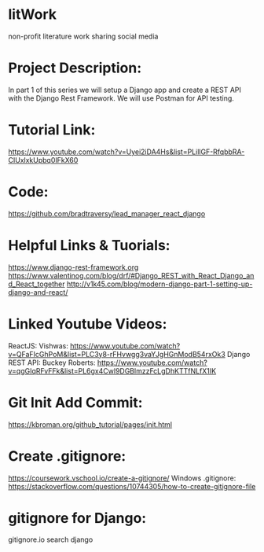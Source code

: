# litWork
non-profit literature work sharing social media

# Project Description:
In part 1 of this series we will setup a Django app and create a REST API with the Django Rest Framework. We will use Postman for API testing.

# Tutorial Link:
https://www.youtube.com/watch?v=Uyei2iDA4Hs&list=PLillGF-RfqbbRA-CIUxlxkUpbq0IFkX60

# Code:
https://github.com/bradtraversy/lead_manager_react_django

# Helpful Links & Tuorials:
https://www.django-rest-framework.org
https://www.valentinog.com/blog/drf/#Django_REST_with_React_Django_and_React_together
http://v1k45.com/blog/modern-django-part-1-setting-up-django-and-react/

# Linked Youtube Videos:
ReactJS: Vishwas: https://www.youtube.com/watch?v=QFaFIcGhPoM&list=PLC3y8-rFHvwgg3vaYJgHGnModB54rxOk3
Django REST API: Buckey Roberts: https://www.youtube.com/watch?v=qgGIqRFvFFk&list=PL6gx4Cwl9DGBlmzzFcLgDhKTTfNLfX1IK

# Git Init Add Commit:
https://kbroman.org/github_tutorial/pages/init.html

# Create .gitignore:
https://coursework.vschool.io/create-a-gitignore/
Windows .gitignore:
https://stackoverflow.com/questions/10744305/how-to-create-gitignore-file

# gitignore for Django:
gitignore.io   search django
